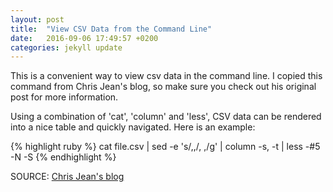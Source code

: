 ```yaml
---
layout: post
title:  "View CSV Data from the Command Line"
date:   2016-09-06 17:49:57 +0200
categories: jekyll update
---
```

This is a convenient way to view csv data in the command line. I copied this command from Chris Jean's blog, so make sure you check out his original post for more information.

Using a combination of 'cat', 'column' and 'less', CSV data can be rendered into a nice table and quickly navigated. Here is an example:

{% highlight ruby %}
cat file.csv | sed -e 's/,,/, ,/g' | column -s, -t | less -#5 -N -S
{% endhighlight %}

SOURCE: [Chris Jean's blog][cjblog]

[cjblog]: https://chrisjean.com/view-csv-data-from-the-command-line/
